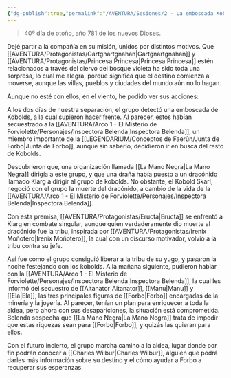 ```yaml
---
{"dg-publish":true,"permalink":"/AVENTURA/Sesiones/2 - La emboscada Kobold/"}
---
```


> 40º día de otoño, año 781 de los nuevos Dioses.

Dejé partir a la compañía en su misión, unidos por distintos motivos. Que [[AVENTURA/Protagonistas/Gartgnartgnahan\|Gartgnartgnahan]] y [[AVENTURA/Protagonistas/Princesa Princesa\|Princesa Princesa]] estén relacionados a través del ciervo del bosque violeta ha sido toda una sorpresa, lo cual me alegra, porque significa que el destino comienza a moverse, aunque las villas, pueblos y ciudades del mundo aún no lo hagan.

Aunque no esté con ellos, en el viento, he podido ver sus acciones:

A los dos días de nuestra separación, el grupo detectó una emboscada de Kobolds, a la cual supieron hacer frente. Al parecer, estos habían secuestrado a la [[AVENTURA/Arco 1 -  El Misterio de Forviolette/Personajes/Inspectora Belenda\|Inspectora Belenda]], un miembro importante de la [[LEGENDARIUM/Conceptos de Faerûn/Junta de Forbo\|Junta de Forbo]], aunque sin saberlo, decidieron ir en busca del resto de Kobolds.

Descubrieron que, una organización llamada [[La Mano Negra\|La Mano Negra]] dirigía a este grupo, y que una draña había puesto a un dracónido llamado Klarg a dirigir al grupo de kobolds. No obstante, el Kobold Skarl, negoció con el grupo la muerte del dracónido, a cambio de la vida de la [[AVENTURA/Arco 1 -  El Misterio de Forviolette/Personajes/Inspectora Belenda\|Inspectora Belenda]].

Con esta premisa, [[AVENTURA/Protagonistas/Eructa\|Eructa]] se enfrentó a Klarg en combate singular, aunque quien verdaderamente dio muerte al dracónido fue la tribu, inspirada por [[AVENTURA/Protagonistas/Irenix Moñotero\|Irenix Moñotero]], la cual con un discurso motivador, volvió a la tribu contra su jefe.

Así fue como el grupo consiguió liberar a la tribu de su yugo, y pasaron la noche festejando con los kobolds. A la mañana siguiente, pudieron hablar con la [[AVENTURA/Arco 1 -  El Misterio de Forviolette/Personajes/Inspectora Belenda\|Inspectora Belenda]], la cual les informó del secuestro de [[Aitanator\|Aitanator]], [[Manu\|Manu]] y [[Ela\|Ela]], las tres principales figuras de [[Forbo\|Forbo]] encargadas de la minería y la joyería. Al parecer, tenían un plan para enriquecer a toda la aldea, pero ahora con sus desapariciones, la situación está comprometida. Belenda sospecha que [[La Mano Negra\|La Mano Negra]] trata de impedir que estas riquezas sean para [[Forbo\|Forbo]], y quizás las quieran para ellos.

Con el futuro incierto, el grupo marcha camino a la aldea, lugar donde por fin podrán conocer a [[Charles Wilbur\|Charles Wilbur]], alguien que podrá darles más información sobre su destino y el cómo ayudar a Forbo a recuperar sus esperanzas.